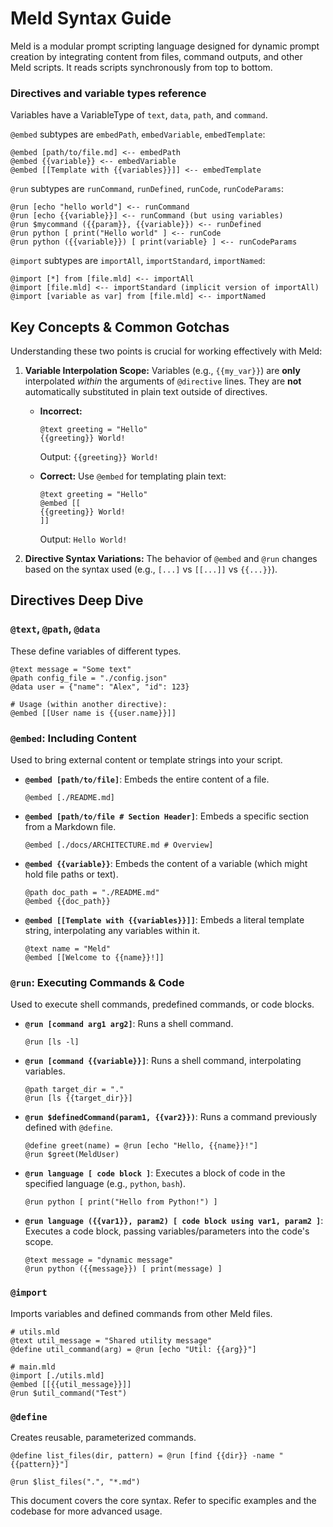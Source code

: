 # Meld Syntax Guide

Meld is a modular prompt scripting language designed for dynamic prompt creation by integrating content from files, command outputs, and other Meld scripts. It reads scripts synchronously from top to bottom.

### Directives and variable types reference

Variables have a VariableType of `text`, `data`, `path`, and `command`.

`@embed` subtypes are `embedPath`, `embedVariable`, `embedTemplate`:
```
@embed [path/to/file.md] <-- embedPath
@embed {{variable}} <-- embedVariable
@embed [[Template with {{variables}}]] <-- embedTemplate
```
`@run` subtypes are `runCommand`, `runDefined`, `runCode`, `runCodeParams`:
```
@run [echo "hello world"] <-- runCommand
@run [echo {{variable}}] <-- runCommand (but using variables)
@run $mycommand ({{param}}, {{variable}}) <-- runDefined
@run python [ print("Hello world" ] <-- runCode
@run python ({{variable}}) [ print(variable} ] <-- runCodeParams
```
`@import` subtypes are `importAll`, `importStandard`, `importNamed`:
```
@import [*] from [file.mld] <-- importAll
@import [file.mld] <-- importStandard (implicit version of importAll)
@import [variable as var] from [file.mld] <-- importNamed
```

## Key Concepts & Common Gotchas

Understanding these two points is crucial for working effectively with Meld:

1.  **Variable Interpolation Scope:** Variables (e.g., `{{my_var}}`) are **only** interpolated *within* the arguments of `@directive` lines. They are **not** automatically substituted in plain text outside of directives.

    *   **Incorrect:**
        ```meld
        @text greeting = "Hello"
        {{greeting}} World! 
        ```
        Output: `{{greeting}} World!`

    *   **Correct:** Use `@embed` for templating plain text:
        ```meld
        @text greeting = "Hello"
        @embed [[
        {{greeting}} World!
        ]]
        ```
        Output: `Hello World!`

2.  **Directive Syntax Variations:** The behavior of `@embed` and `@run` changes based on the syntax used (e.g., `[...]` vs `[[...]]` vs `{{...}}`).

## Directives Deep Dive

### `@text`, `@path`, `@data`

These define variables of different types.

```meld
@text message = "Some text"
@path config_file = "./config.json"
@data user = {"name": "Alex", "id": 123}

# Usage (within another directive):
@embed [[User name is {{user.name}}]]
```

### `@embed`: Including Content

Used to bring external content or template strings into your script.

*   **`@embed [path/to/file]`**: Embeds the entire content of a file.
    ```meld
    @embed [./README.md]
    ```
*   **`@embed [path/to/file # Section Header]`**: Embeds a specific section from a Markdown file.
    ```meld
    @embed [./docs/ARCHITECTURE.md # Overview]
    ```
*   **`@embed {{variable}}`**: Embeds the content of a variable (which might hold file paths or text).
    ```meld
    @path doc_path = "./README.md"
    @embed {{doc_path}}
    ```
*   **`@embed [[Template with {{variables}}]]`**: Embeds a literal template string, interpolating any variables within it.
    ```meld
    @text name = "Meld"
    @embed [[Welcome to {{name}}!]]
    ```

### `@run`: Executing Commands & Code

Used to execute shell commands, predefined commands, or code blocks.

*   **`@run [command arg1 arg2]`**: Runs a shell command.
    ```meld
    @run [ls -l]
    ```
*   **`@run [command {{variable}}]`**: Runs a shell command, interpolating variables.
    ```meld
    @path target_dir = "."
    @run [ls {{target_dir}}]
    ```
*   **`@run $definedCommand(param1, {{var2}})`**: Runs a command previously defined with `@define`.
    ```meld
    @define greet(name) = @run [echo "Hello, {{name}}!"]
    @run $greet(MeldUser)
    ```
*   **`@run language [ code block ]`**: Executes a block of code in the specified language (e.g., `python`, `bash`).
    ```meld
    @run python [ print("Hello from Python!") ]
    ```
*   **`@run language ({{var1}}, param2) [ code block using var1, param2 ]`**: Executes a code block, passing variables/parameters into the code's scope.
    ```meld
    @text message = "dynamic message"
    @run python ({{message}}) [ print(message) ] 
    ```

### `@import`

Imports variables and defined commands from other Meld files.

```meld
# utils.mld
@text util_message = "Shared utility message"
@define util_command(arg) = @run [echo "Util: {{arg}}"]

# main.mld
@import [./utils.mld]
@embed [[{{util_message}}]]
@run $util_command("Test")
```

### `@define`

Creates reusable, parameterized commands.

```meld
@define list_files(dir, pattern) = @run [find {{dir}} -name "{{pattern}}"]

@run $list_files(".", "*.md") 
```

This document covers the core syntax. Refer to specific examples and the codebase for more advanced usage.


